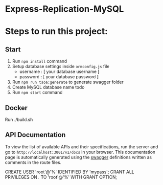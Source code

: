 # Express-Replication-MySQL

# Steps to run this project:

## Start

1. Run `npm install` command
2. Setup database settings inside `ormconfig.js` file
   - username : [ your database username ]
   - password : [ your database password ]
3. Run `npm run tsoa:generate` to generate swagger folder
4. Create MySQL database name todo
5. Run `npm start` command

## Docker

Run ./build.sh

## API Documentation

To view the list of available APIs and their specifications, run the server and go to `http://localhost:3001/v1/docs` in your browser. This documentation page is automatically generated using the [swagger](https://swagger.io/) definitions written as comments in the route files.

CREATE USER 'root'@'%' IDENTIFIED BY 'mypass'; GRANT ALL PRIVILEGES ON *.* TO 'root'@'%' WITH GRANT OPTION;
